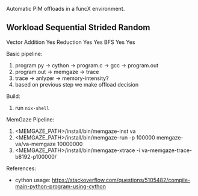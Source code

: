 Automatic PIM offloads in a funcX environment.

Workload		Sequential	Strided		Random	
----------------------------------------------------------------
Vector Addition		Yes
Reduction		Yes		Yes
BFS			Yes				Yes


Basic pipeline:
1. program.py -> cython -> program.c -> gcc -> program.out
2. program.out -> memgaze -> trace 
3. trace -> anlyzer -> memory-intensity?
4. based on previous step we make offload decision

Build:
1. run `nix-shell`

MemGaze Pipeline:
1. <MEMGAZE_PATH>/install/bin/memgaze-inst va
2. <MEMGAZE_PATH>/install/bin/memgaze-run -p 100000 memgaze-va/va-memgaze 10000000
3. <MEMGAZE_PATH>/install/bin/memgaze-xtrace -i va-memgaze-trace-b8192-p100000/

References:
- cython usage: https://stackoverflow.com/questions/5105482/compile-main-python-program-using-cython

